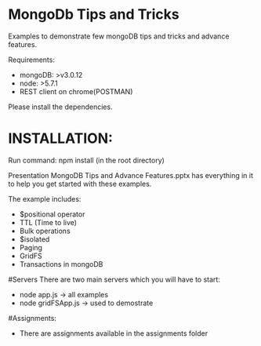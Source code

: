 # MongoDb Tips and Tricks
Examples to demonstrate few mongoDB tips and tricks and advance features.

Requirements:
- mongoDB: >v3.0.12
- node: >5.7.1
- REST client on chrome(POSTMAN)

Please install the dependencies.

# INSTALLATION:
Run command: npm install (in the root directory)

Presentation MongoDB Tips and Advance Features.pptx has everything in it to help you get started with these examples.

The example includes:
- $positional operator
- TTL (Time to live)
- Bulk operations
- $isolated
- Paging
- GridFS
- Transactions in mongoDB

#Servers
There are two main servers which you will have to start:
- node app.js -> all examples
- node gridFSApp.js -> used to demostrate 

#Assignments:
- There are assignments available in the assignments folder

